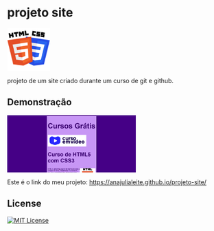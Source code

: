 # projeto site

<img src="Imagens/HTML-CSS.png" alt="HTML-CSS" align="center" width="100">

 projeto de um site criado durante um curso de git e github.

 ## Demonstração

 <img src="Imagens/Captura de tela 2025-09-16 012153.png" alt="login" align="center" width="300">
 
 Este é o link do meu projeto: https://anajulialeite.github.io/projeto-site/

 ## License

 [![MIT License](https://img.shields.io/badge/License-MIT-green.svg)](./LICENSE)

